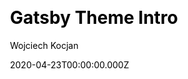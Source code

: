 ---
title: Gatsby Theme Intro
github: https://github.com/wkocjan/gatsby-theme-intro
demo: https://weeby.studio/intro/preview
author: Wojciech Kocjan
date: 2020-04-23T00:00:00.000Z
ssg:
  - Gatsby
cms:
  - Markdown
css:
  - Tailwind
category:
  - Portfolio
description: Personal branding theme for developers
draft: false
publish_date: '2020-04-10T09:58:21Z'
update_date: '2021-05-05T15:50:31Z'
github_star: 277
github_fork: 140
---